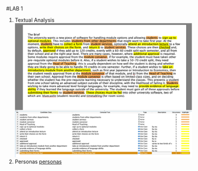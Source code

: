 #LAB 1
1. Textual Analysis
   ![TA](/images/Lab1TextualAnalysis.png)
2. Personas
[personas](/docs/personas.md)